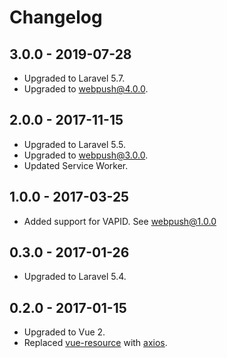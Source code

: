 # Changelog

## 3.0.0 - 2019-07-28

- Upgraded to Laravel 5.7.
- Upgraded to [webpush@4.0.0](https://github.com/laravel-notification-channels/webpush/releases/tag/4.0.0).

## 2.0.0 - 2017-11-15

- Upgraded to Laravel 5.5.
- Upgraded to [webpush@3.0.0](https://github.com/laravel-notification-channels/webpush/releases/tag/3.0.0).
- Updated Service Worker.

## 1.0.0 - 2017-03-25

- Added support for VAPID. 
See [webpush@1.0.0](https://github.com/laravel-notification-channels/webpush/releases/tag/1.0.0)

## 0.3.0 - 2017-01-26

- Upgraded to Laravel 5.4.

## 0.2.0 - 2017-01-15

- Upgraded to Vue 2.
- Replaced [vue-resource](https://github.com/pagekit/vue-resource) with [axios](https://github.com/mzabriskie/axios).
